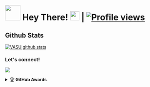 # <img src="https://i.pinimg.com/originals/01/63/6c/01636c5434cd0462086620c60fdfec16.gif" width="50px"> Hey There! <img src="https://raw.githubusercontent.com/MartinHeinz/MartinHeinz/master/wave.gif" width="30px"> | [![Profile views](https://gpvc.arturio.dev/reyanXD)](https://github.com/reyanXD)



##   **Github Stats**
[![VASU github stats](https://github-readme-stats.vercel.app/api?username=reyanXD&show_icons=true&theme=cobalt&count_private=true)](https://github.com/reyanXD)

### Let's connect!
<p>
    <a href="https://t.me/reyanXD" target="blank"><img src="https://img.shields.io/badge/@reyanXD-30302f?style=flat&logo=telegram" /></a>
    </p>
<details>
    <summary>&#127942 <b>GitHub Awards</b></summary><br/>

![Github Trophy](https://github-profile-trophy.vercel.app/?username=reyanXD)
</details
![top lang](https://github-readme-stats.vercel.app/api/top-langs?username=reyanXD&show_icons=true&theme=tokyonight&layout=compact)



